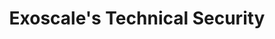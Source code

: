 ---
title: "Exoscale's Technical Security"
description: ""
themeColor: "#3C494F"
cardImage: "/images/learning-path/kubernetes-icon.svg"
courses: 1
weight: 6
---